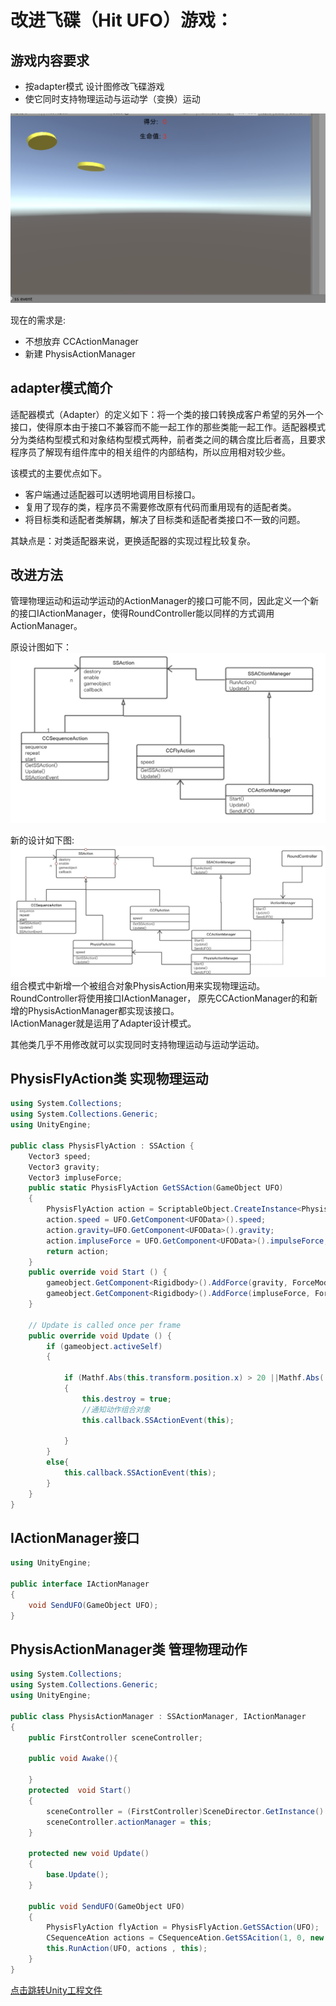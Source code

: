 # 改进飞碟（Hit UFO）游戏：

## 游戏内容要求
- 按adapter模式 设计图修改飞碟游戏
- 使它同时支持物理运动与运动学（变换）运动

![游戏截图](image/ufo.png)

现在的需求是:
- 不想放弃 CCActionManager
- 新建 PhysisActionManager  

## adapter模式简介
适配器模式（Adapter）的定义如下：将一个类的接口转换成客户希望的另外一个接口，使得原本由于接口不兼容而不能一起工作的那些类能一起工作。适配器模式分为类结构型模式和对象结构型模式两种，前者类之间的耦合度比后者高，且要求程序员了解现有组件库中的相关组件的内部结构，所以应用相对较少些。

该模式的主要优点如下。
- 客户端通过适配器可以透明地调用目标接口。
- 复用了现存的类，程序员不需要修改原有代码而重用现有的适配者类。
- 将目标类和适配者类解耦，解决了目标类和适配者类接口不一致的问题。

其缺点是：对类适配器来说，更换适配器的实现过程比较复杂。

## 改进方法
管理物理运动和运动学运动的ActionManager的接口可能不同，因此定义一个新的接口IActionManager，使得RoundController能以同样的方式调用ActionManager。  

原设计图如下：
![](image/preUML.png)

新的设计如下图:
![](image/newUML.png)  
组合模式中新增一个被组合对象PhysisAction用来实现物理运动。  
RoundController将使用接口IActionManager，
原先CCActionManager的和新增的PhysisActionManager都实现该接口。   
IActionManager就是运用了Adapter设计模式。  

其他类几乎不用修改就可以实现同时支持物理运动与运动学运动。  
## PhysisFlyAction类 实现物理运动
```cs
using System.Collections;
using System.Collections.Generic;
using UnityEngine;
 
public class PhysisFlyAction : SSAction {
    Vector3 speed;
    Vector3 gravity;
    Vector3 impluseForce;
    public static PhysisFlyAction GetSSAction(GameObject UFO)
    {
        PhysisFlyAction action = ScriptableObject.CreateInstance<PhysisFlyAction>();
        action.speed = UFO.GetComponent<UFOData>().speed;
        action.gravity=UFO.GetComponent<UFOData>().gravity;
        action.impluseForce = UFO.GetComponent<UFOData>().impulseForce;
        return action;
    }
	public override void Start () {
        gameobject.GetComponent<Rigidbody>().AddForce(gravity, ForceMode.Force);
        gameobject.GetComponent<Rigidbody>().AddForce(impluseForce, ForceMode.Impulse);
    }
 
    // Update is called once per frame
    public override void Update () {
        if (gameobject.activeSelf)
        {

            if (Mathf.Abs(this.transform.position.x) > 20 ||Mathf.Abs( this.transform.position.y) > 13)
            {
                this.destroy = true;
                //通知动作组合对象
                this.callback.SSActionEvent(this);

            }
        }
        else{
            this.callback.SSActionEvent(this);
        }
	}
}
```

## IActionManager接口
```cs
using UnityEngine;

public interface IActionManager
{
    void SendUFO(GameObject UFO);
}
```

## PhysisActionManager类 管理物理动作
```cs
using System.Collections;
using System.Collections.Generic;
using UnityEngine;

public class PhysisActionManager : SSActionManager, IActionManager
{
    public FirstController sceneController;

    public void Awake(){
        
    }
    protected  void Start()
    {
        sceneController = (FirstController)SceneDirector.GetInstance().CSController;
        sceneController.actionManager = this;
    }

    protected new void Update()
    {
        base.Update();
    }

    public void SendUFO(GameObject UFO)
    {
        PhysisFlyAction flyAction = PhysisFlyAction.GetSSAction(UFO);
        CSequenceAtion actions = CSequenceAtion.GetSSAcition(1, 0, new List<SSAction>{flyAction});
        this.RunAction(UFO, actions , this);
    }
}
```

[点击跳转Unity工程文件](https://github.com/HiXinJ/3D-Game/tree/master/6-UFO%E6%94%B9%E8%BF%9B%E7%89%88/UFO%E6%94%B9%E8%BF%9B%E7%89%88)